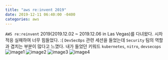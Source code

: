 ```yaml
---
title: "aws re:invent 2019"
date: 2019-12-11 06:40:00 -0400
categories: aws
---
```

```AWS re:reinvent``` 2019(2019.12.02 ~ 2019.12.06 in Las Vegas)를 다녀왔다.
시차적응 실패하여 너무 힘들었다. :(
```DevSecOps``` 관련 세션을 들었는데 ```Security``` 팀의 역할과 겹치는 부분이 많다고 느꼈다.
내가 들었던 키워드 ```kubernetes```, ```nitro```, ```devsecops```
![image1](https://user-images.githubusercontent.com/45305388/70571776-cda5ad00-1be1-11ea-96fb-db396822172c.jpeg)
![image2](https://user-images.githubusercontent.com/45305388/70571858-f168f300-1be1-11ea-8ec0-6bc5be208059.png)
![image3](https://user-images.githubusercontent.com/45305388/70571862-f3cb4d00-1be1-11ea-9e62-ccbba61a0cdf.jpeg)
![image4](https://user-images.githubusercontent.com/45305388/70571863-f3cb4d00-1be1-11ea-88d3-4088d9c6e254.jpeg)


